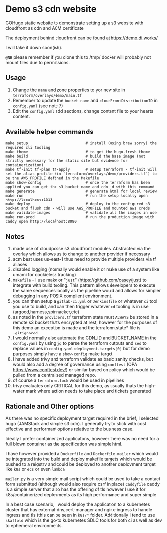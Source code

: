 # Demo s3 cdn website

GOHugo static website to demonstrate setting up a s3 website with cloudfront as cdn and ACM certificate

The deployment behind cloudfront can be found at https://demo.di.works/

I will take it down soon(ish).

`@NB` please remember if you clone this to /tmp/ docker will probably not mount files due to permissions.


## Usage

1. Change the `name` and zone properties to yor new site in `terraform/overlays/demo/main.tf`
2. Remember to update the `bucket name` and `cloudFrontDistributionID` in `config.yaml` (see note 7)
2. Edit the `config.yaml` add sections, change content file to your hearts content.

## Available helper commands

```
make setup                          # install (using brew sorry) the required cli tooling
make theme                          # to get the hugo-fresh theme
make build                          # build the base image (not strictly necessary for the static site but evidence for containerization)
make tf-init tf-plan tf-apply       # setup terraform - tf-init will set the alias profile (in `terraform/overlays/demo/providers.tf`) to be the AWS_PROFILE defined in the Makefile
make show-config                    # once the terraform has been applied you can get the s3_bucket name and cdn_id with this command
make generate                       # generate html for local review
make run                            # run the setup locally open http://localhost:1313
make deploy                         # deploy to the configured s3 bucket and flush cdn - will use AWS_PROFILE and mounted aws creds
make validate-images                # validate all the images in use
make run-prod                       # run the production image with caddy open http://localhost:8080
```

## Notes

1. made use of cloudposse s3 cloudfront modules. Abstracted via the overlay which allows us to change to another provider if necessary
2. acm best uses us-east-1 thus need to provide multiple providers via tf aliases
3. disabled logging (normally would enable it or make use of a system like umami for cookieless tracking)
4. `Makefile` - I use make or "`just`" (https://github.com/casey/just) to integrate with build tooling. This pattern allows developers to execute the same sequences locally as the pipeline would and allows for simpler debugging in any POSIX complient environment.
5. you can then setup a `gitlab-ci.yml` or `Jenkinsfile` or whatever `ci` tool you use to build, and can then trigger whatever `cd` tooling is in use (argocd,harness,spinnacker,etc)
6. as noted in the `providers.tf` terraform state must `ALWAYS` be stored in a remote s3 bucket thats encrypted at rest, however for the purposes of this demo an exception is made and the terraform.state* file is `.gitignored`
7. I would normally also automate the CDN_ID and BUCKET_NAME in the `config.yaml` by using `jq` to parse the terraform outputs and `sed` to replace values in `config.yaml:deployment.targets[0]` but for demo purposes simply have a `show-config` make target
8. I have added trivy and terraform validate as basic sanity checks, but would also add a degree of governance using `conftest` (OPA https://www.conftest.dev/) or similar based on policy which would be pulled from a centralised managed repo.
9. of course a `terraform.lock` would be used in pipelines
10. trivy evaluates only CRITICAL for this demo, as usually thats the high-water mark where action needs to take place and tickets generated

## Rationale and Other options

As there was no specific deployment target required in the brief, I selected hugo (JAMStack and simple s3 cdn). I generally try to stick with cost effective and performant options relative to the business case.

Ideally I prefer containerized applicatons, however there was no need for a full blown container as the specification was simple html.

I have however provided a `Dockerfile` and `Dockerfile.mailer` which would be integrated into the build and deploy makefile targets which would be pushed to a reigstry
and could be deployed to another deployment target like `k8s` or `ecs` or even `lambda`

`mailer.py` is a very simple mail script which could be used to take a contact form submitted (although would also require csrf in place)
`Caddyfile` caddy is a simple server that also has the offering of tls however I use it for k8s/containerized deployments as its high performance and super simple

In a best case scenario, I would deploy the application to a kubernetes cluster that has external-dns,cert-manager and nginx-ingress to handle ingress and tls (this can be seen in `k8s/*` folder.
Additionally I tend to use `skaffold` which is the go-to kubernetes SDLC tools for both ci as well as dev to ephemeral environments.
